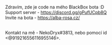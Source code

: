 <br>Zdravím, zde je code na mého BlackBox bota :D 
<br>Support server - https://discord.gg/gPufUCpb8Q
<br>Invite na bota - https://alba-rosa.cz/

<br>Kontakt na mě - NekoDryx#3813, nebo pomocí id <@919216556116955146>.
